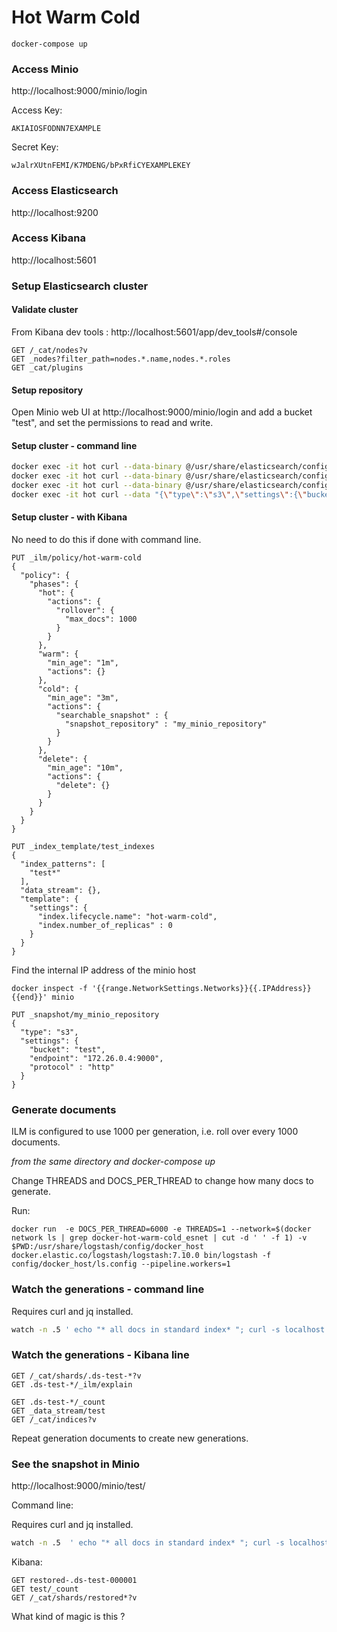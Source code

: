 # Hot Warm Cold
```
docker-compose up
```
### Access Minio

http://localhost:9000/minio/login

Access Key:
```
AKIAIOSFODNN7EXAMPLE
```
Secret Key:
```
wJalrXUtnFEMI/K7MDENG/bPxRfiCYEXAMPLEKEY
```

### Access Elasticsearch 

http://localhost:9200

### Access Kibana

http://localhost:5601

### Setup Elasticsearch cluster


#### Validate cluster

From Kibana dev tools : http://localhost:5601/app/dev_tools#/console

```
GET /_cat/nodes?v
GET _nodes?filter_path=nodes.*.name,nodes.*.roles
GET _cat/plugins
```

#### Setup repository


Open Minio web UI at http://localhost:9000/minio/login and add a bucket "test", and set the permissions to read and write. 

#### Setup cluster - command line 

```bash
docker exec -it hot curl --data-binary @/usr/share/elasticsearch/config/docker_host/cluster.settings -H 'Content-Type: application/json' -XPUT http://hot:9200/_cluster/settings && \
docker exec -it hot curl --data-binary @/usr/share/elasticsearch/config/docker_host/ilm.policy -H 'Content-Type: application/json' -XPUT http://hot:9200/_ilm/policy/hot-warm-cold && \
docker exec -it hot curl --data-binary @/usr/share/elasticsearch/config/docker_host/index.template -H 'Content-Type: application/json' -XPUT http://hot:9200/_index_template/test_indexes && \
docker exec -it hot curl --data "{\"type\":\"s3\",\"settings\":{\"bucket\":\"test\",\"endpoint\":\"$(docker inspect -f '{{range.NetworkSettings.Networks}}{{.IPAddress}}{{end}}' minio):9000\",\"protocol\":\"http\"}}" -H 'Content-Type: application/json' -XPUT http://hot:9200/_snapshot/my_minio_repository

```

#### Setup cluster - with Kibana

No need to do this if done with command line.

```
PUT _ilm/policy/hot-warm-cold
{
  "policy": {
    "phases": {
      "hot": {
        "actions": {
          "rollover": {
            "max_docs": 1000
          }
        }
      },
      "warm": {
        "min_age": "1m",
        "actions": {}
      },
      "cold": {
        "min_age": "3m",
        "actions": {
          "searchable_snapshot" : {
            "snapshot_repository" : "my_minio_repository"
          }
        }
      },
      "delete": {
        "min_age": "10m",
        "actions": {
          "delete": {}
        }
      }
    }
  }
}
```

```
PUT _index_template/test_indexes
{
  "index_patterns": [
    "test*"
  ],
  "data_stream": {},
  "template": {
    "settings": {
      "index.lifecycle.name": "hot-warm-cold",
      "index.number_of_replicas" : 0
    }
  }
}
```

Find the internal IP address of the minio host
```
docker inspect -f '{{range.NetworkSettings.Networks}}{{.IPAddress}}{{end}}' minio

```

```
PUT _snapshot/my_minio_repository
{
  "type": "s3",
  "settings": {
    "bucket": "test",
    "endpoint": "172.26.0.4:9000",
    "protocol" : "http"
  }
}
```


### Generate documents

ILM is configured to use 1000 per generation, i.e. roll over every 1000 documents. 

_from the same directory and docker-compose up_

Change THREADS and DOCS_PER_THREAD to change how many docs to generate. 

Run:
```
docker run  -e DOCS_PER_THREAD=6000 -e THREADS=1 --network=$(docker network ls | grep docker-hot-warm-cold_esnet | cut -d ' ' -f 1) -v $PWD:/usr/share/logstash/config/docker_host docker.elastic.co/logstash/logstash:7.10.0 bin/logstash -f config/docker_host/ls.config --pipeline.workers=1
```

### Watch the generations - command line

Requires curl and jq installed.

```bash
watch -n .5 ' echo "* all docs in standard index* "; curl -s localhost:9200/.ds-test-*/_count | jq; echo "* all docs including those in searchable snapshot *"; curl -s localhost:9200/test/_count | jq; curl -s localhost:9200/_cat/shards?v'
```


### Watch the generations - Kibana line

```
GET /_cat/shards/.ds-test-*?v
GET .ds-test-*/_ilm/explain

GET .ds-test-*/_count
GET _data_stream/test
GET /_cat/indices?v

```

Repeat generation documents to create new generations. 

### See the snapshot in Minio

http://localhost:9000/minio/test/

Command line:

Requires curl and jq installed.

```bash
watch -n .5  ' echo "* all docs in standard index* "; curl -s localhost:9200/.ds-test-*/_count | jq; echo "* all docs including those in searchable snapshot *"; curl -s localhost:9200/test/_count | jq; curl -s localhost:9200/_cat/shards?v'
```

Kibana: 
```
GET restored-.ds-test-000001
GET test/_count
GET /_cat/shards/restored*?v 
```

What kind of magic is this ? 